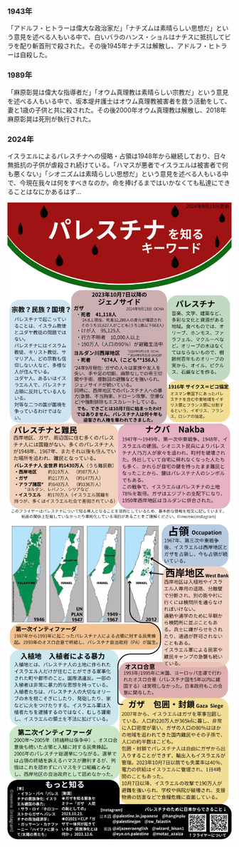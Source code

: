 ### 1943年
「アドルフ・ヒトラーは偉大な政治家だ」「ナチズムは素晴らしい思想だ」という意見を述べる人もいる中で、白いバラのハンス・ショルはナチスに抵抗してビラを配り斬首刑で殺された。その後1945年ナチスは解散し、アドルフ・ヒトラーは自殺した。

### 1989年
「麻原彰晃は偉大な指導者だ」「オウム真理教は素晴らしい宗教だ」という意見を述べる人もいる中で、坂本堤弁護士はオウム真理教被害者を救う活動をして、妻と1歳の子供と共に殺された。その後2000年オウム真理教は解散し、2018年麻原彰晃は死刑が執行された。

### 2024年
イスラエルによるパレスチナへの侵略・占領は1948年から継続しており、日々無抵抗の子供が虐殺され続けている。「ハマスが悪者でイスラエルは被害者で何も悪くない」「シオニズムは素晴らしい思想だ」という意見を述べる人もいる中で、今現在我々は何をすべきなのか。命を捧げるまではいかなくても私達にできることはなにかあるはず...

[![Flyer](img/Flyer_KnowingPalestine1.jpg)](https://note.com/palestine_key/n/n54d27b9a62da)
[![Flyer](img/Flyer_KnowingPalestine2.jpg)](https://note.com/palestine_key/n/n54d27b9a62da)
